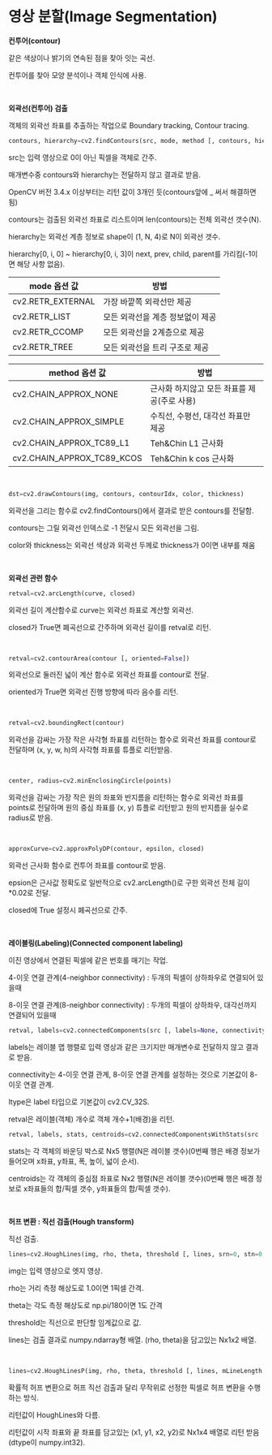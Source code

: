 # 영상 분할(Image Segmentation)

**컨투어(contour)**

같은 색상이나 밝기의 연속된 점을 찾아 잇는 곡선.

컨투어를 찾아 모양 분석이나 객체 인식에 사용.

<br>

**외곽선(컨투어) 검출**

객체의 외곽선 좌표를 추출하는 작업으로 Boundary tracking, Contour tracing.

```python
contours, hierarchy=cv2.findContours(src, mode, method [, contours, hierarchy, offset])
```

src는 입력 영상으로 0이 아닌 픽셀을 객체로 간주.

매개변수중 contours와 hierarchy는 전달하지 않고 결과로 받음.

OpenCV 버전 3.4.x 이상부터는 리턴 값이 3개인 듯(contours앞에 _ 써서 해결하면 됨)

contours는 검출된 외곽선 좌표로 리스트이며 len(contours)는 전체 외곽선 갯수(N).

hierarchy는 외곽선 계층 정보로 shape이 (1, N, 4)로 N이 외곽선 갯수.

hierarchy[0, i, 0] ~ hierarchy[0, i, 3]이 next, prev, child, parent를 가리킴(-1이면 해당 사항 없음).

| mode 옵션 값      | 방법                             |
| ----------------- | -------------------------------- |
| cv2.RETR_EXTERNAL | 가장 바깥쪽 외곽선만 제공        |
| cv2.RETR_LIST     | 모든 외곽선을 계층 정보없이 제공 |
| cv2.RETR_CCOMP    | 모든 외곽선을 2계층으로 제공     |
| cv2.RETR_TREE     | 모든 외곽선을 트리 구조로 제공   |

| method 옵션 값             | 방법                                        |
| -------------------------- | ------------------------------------------- |
| cv2.CHAIN_APPROX_NONE      | 근사화 하지않고 모든 좌표를 제공(주로 사용) |
| cv2.CHAIN_APPROX_SIMPLE    | 수직선, 수평선, 대각선 좌표만 제공          |
| cv2.CHAIN_APPROX_TC89_L1   | Teh&Chin L1 근사화                          |
| cv2.CHAIN_APPROX_TC89_KCOS | Teh&Chin k cos 근사화                       |

<br>

```python
dst=cv2.drawContours(img, contours, contourIdx, color, thickness)
```

외곽선을 그리는 함수로 cv2.findContours()에서 결과로 받은 contours를 전달함.

contours는 그릴 외곽선 인덱스로 -1 전달시 모든 외곽선을 그림.

color와 thickness는 외곽선 색상과 외곽선 두께로 thickness가 0이면 내부를 채움

<br>

**외곽선 관련 함수**

```python
retval=cv2.arcLength(curve, closed)
```

외곽선 길이 계산함수로 curve는 외곽선 좌표로 계산할 외곽선.

closed가 True면 폐곡선으로 간주하며 외곽선 길이를 retval로 리턴.

<br>

```python
retval=cv2.contourArea(contour [, oriented=False])
```

외곽선으로 둘러진 넓이 계산 함수로 외곽선 좌표를 contour로 전달.

oriented가 True면 외곽선 진행 방향에 따라 음수를 리턴.

<br>

```python
retval=cv2.boundingRect(contour)
```

외곽선을 감싸는 가장 작은 사각형 좌표를 리턴하는 함수로 외곽선 좌표를 contour로 전달하며 (x, y, w, h)의 사각형 좌표를 튜플로 리턴받음.

<br>

```python
center, radius=cv2.minEnclosingCircle(points)
```

외곽선을 감싸는 가장 작은 원의 좌표와 반지름을 리턴하는 함수로 외곽선 좌표를 points로 전달하며 원의 중심 좌표를 (x, y) 튜플로 리턴받고 원의 반지름을 실수로 radius로 받음.

<br>

```python
approxCurve=cv2.approxPolyDP(contour, epsilon, closed)
```

외곽선 근사화 함수로 컨투어 좌표를 contour로 받음.

epsion은 근사값 정확도로 일반적으로 cv2.arcLength()로 구한 외곽선 전체 길이*0.02로 전달.

closed에 True 설정시 폐곡선으로 간주.

<br>

**레이블링(Labeling)(Connected component labeling)**

이진 영상에서 연결된 픽셀에 같은 번호를 매기는 작업.

4-이웃 연결 관계(4-neighbor connectivity) : 두개의 픽셀이 상하좌우로 연결되어 있을때

8-이웃 연결 관계(8-neighbor connectivity) : 두개의 픽셀이 상하좌우, 대각선까지 연결되어 있을때

```python
retval, labels=cv2.connectedComponents(src [, labels=None, connectivity=8, ltype=cv2.CV_32S])
```

labels는 레이블 맵 행렬로 입력 영상과 같은 크기지만 매개변수로 전달하지 않고 결과로 받음.

connectivity는 4-이웃 연결 관계, 8-이웃 연결 관계를 설정하는 것으로 기본값이 8-이웃 연결 관계.

ltype은 label 타입으로 기본값이 cv2.CV_32S.

retval은 레이블(객체) 개수로 객체 개수+1(배경)을 리턴.

```python
retval, labels, stats, centroids=cv2.connectedComponentsWithStats(src [, labels, stats, centroids, connectivity, ltype])
```

stats는 각 객체의 바운딩 박스로 Nx5 행렬(N은 레이블 갯수)(0번째 행은 배경 정보가 들어오며 x좌표, y좌표, 폭, 높이, 넓이 순서).

centroids는 각 객체의 중심점 좌표로 Nx2 행렬(N은 레이블 갯수)(0번째 행은 배경 정보로 x좌표들의 합/픽셀 갯수, y좌표들의 합/픽셀 갯수).

<br>

**허프 변환 : 직선 검출(Hough transform)**

직선 검출.

```python
lines=cv2.HoughLines(img, rho, theta, threshold [, lines, srn=0, stn=0, min_theta, max_theta])
```

img는 입력 영상으로 엣지 영상.

rho는 거리 측정 해상도로 1.0이면 1픽셀 간격.

theta는 각도 측정 해상도로 np.pi/180이면 1도 간격

threshold는 직선으로 판단할 임계값으로 값. 

lines는 검출 결과로 numpy.ndarray형 배열. (rho, theta)을 담고있는 Nx1x2 배열.

<br>

```python
lines=cv2.HoughLinesP(img, rho, theta, threshold [, lines, mLineLength, maxLineGap])
```

확률적 허프 변환으로 허프 직선 검출과 달리 무작위로 선정한 픽셀로 허프 변환을 수행하는 방식.

리턴값이 HoughLines와 다름.

리턴값이 시작 좌표와 끝 좌표를 담고있는 (x1, y1, x2, y2)로 Nx1x4 배열로 리턴 받음(dtype이 numpy.int32).

